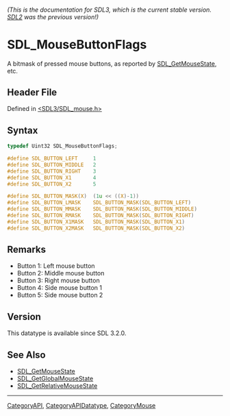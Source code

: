 ###### (This is the documentation for SDL3, which is the current stable version. [SDL2](https://wiki.libsdl.org/SDL2/) was the previous version!)
# SDL_MouseButtonFlags

A bitmask of pressed mouse buttons, as reported by [SDL_GetMouseState](SDL_GetMouseState), etc.

## Header File

Defined in [<SDL3/SDL_mouse.h>](https://github.com/libsdl-org/SDL/blob/main/include/SDL3/SDL_mouse.h)

## Syntax

```c
typedef Uint32 SDL_MouseButtonFlags;

#define SDL_BUTTON_LEFT     1
#define SDL_BUTTON_MIDDLE   2
#define SDL_BUTTON_RIGHT    3
#define SDL_BUTTON_X1       4
#define SDL_BUTTON_X2       5

#define SDL_BUTTON_MASK(X)  (1u << ((X)-1))
#define SDL_BUTTON_LMASK    SDL_BUTTON_MASK(SDL_BUTTON_LEFT)
#define SDL_BUTTON_MMASK    SDL_BUTTON_MASK(SDL_BUTTON_MIDDLE)
#define SDL_BUTTON_RMASK    SDL_BUTTON_MASK(SDL_BUTTON_RIGHT)
#define SDL_BUTTON_X1MASK   SDL_BUTTON_MASK(SDL_BUTTON_X1)
#define SDL_BUTTON_X2MASK   SDL_BUTTON_MASK(SDL_BUTTON_X2)
```

## Remarks

- Button 1: Left mouse button
- Button 2: Middle mouse button
- Button 3: Right mouse button
- Button 4: Side mouse button 1
- Button 5: Side mouse button 2

## Version

This datatype is available since SDL 3.2.0.

## See Also

- [SDL_GetMouseState](SDL_GetMouseState)
- [SDL_GetGlobalMouseState](SDL_GetGlobalMouseState)
- [SDL_GetRelativeMouseState](SDL_GetRelativeMouseState)

----
[CategoryAPI](CategoryAPI), [CategoryAPIDatatype](CategoryAPIDatatype), [CategoryMouse](CategoryMouse)

